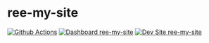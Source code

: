 # ree-my-site

[![Github Actions](https://github.com/riojanebaldomer/ree-my-site/actions/workflows/build_deploy_and_test.yml/badge.svg)](https://github.com/riojanebaldomer/ree-my-site/actions/workflows/build_deploy_and_test.yml)
[![Dashboard ree-my-site](https://img.shields.io/badge/dashboard-ree_my_site-yellow.svg)](https://dashboard.pantheon.io/sites/4bd57fcd-14b6-4fbf-aa0c-04d6b7312070#dev/code)
[![Dev Site ree-my-site](https://img.shields.io/badge/site-ree_my_site-blue.svg)](http://dev-ree-my-site.pantheonsite.io/)